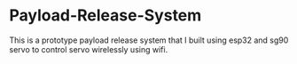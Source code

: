 # Payload-Release-System
This is a prototype payload release system that I built using esp32 and sg90 servo to control servo wirelessly using wifi.
